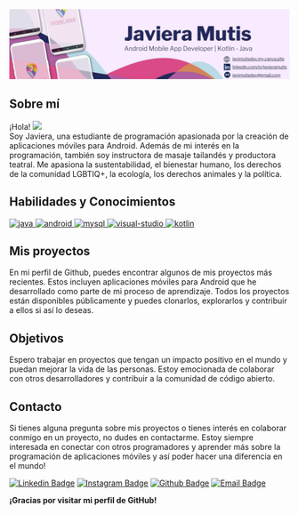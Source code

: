 <div align="center">
  <a href="https://www.linkedin.com/in/javieramutis/">
    <img src="https://github.com/javimutis/javimutis/blob/816d0c714f934bdff2066d2d18af5a6f8afed999/banner.jpg?raw=true" alt="Banner a Linkedin">
  </a>
</div>

## Sobre mí

¡Hola! <img src="https://user-images.githubusercontent.com/42378118/110234147-e3259600-7f4e-11eb-95be-0c4047144dea.gif" width="30"><br>
Soy Javiera, una estudiante de programación apasionada por la creación de aplicaciones móviles para Android. Además de mi interés en la programación, también soy instructora de masaje tailandés y productora teatral. Me apasiona la sustentabilidad, el bienestar humano, los derechos de la comunidad LGBTIQ+, la ecología, los derechos animales y la política.

## Habilidades y Conocimientos

<p align="left">
  <a href="https://www.java.com/" target="_blank"> <img src="https://img.icons8.com/color/48/000000/java-coffee-cup-logo.png" alt="java" width="40" height="40"/> </a>
  <a href="https://developer.android.com/" target="_blank"> <img src="https://img.icons8.com/color/48/000000/android-os.png" alt="android" width="40" height="40"/> </a>
  <a href="https://www.mysql.com/" target="_blank"> <img src="https://img.icons8.com/fluency/48/000000/mysql-logo.png" alt="mysql" width="40" height="40"/> </a>
  <a href="https://visualstudio.microsoft.com/" target="_blank"> <img src="https://img.icons8.com/color/48/000000/visual-studio.png" alt="visual-studio" width="40" height="40"/> </a>
  <a href="https://kotlinlang.org/" target="_blank"> <img src="https://img.icons8.com/color/48/000000/kotlin.png" alt="kotlin" width="40" height="40"/> </a>
</p>
  
## Mis proyectos

En mi perfil de Github, puedes encontrar algunos de mis proyectos más recientes. Estos incluyen aplicaciones móviles para Android que he desarrollado como parte de mi proceso de aprendizaje. Todos los proyectos están disponibles públicamente y puedes clonarlos, explorarlos y contribuir a ellos si así lo deseas.
  
## Objetivos 

Espero trabajar en proyectos que tengan un impacto positivo en el mundo y puedan mejorar la vida de las personas. Estoy emocionada de colaborar con otros desarrolladores y contribuir a la comunidad de código abierto.
  
## Contacto

Si tienes alguna pregunta sobre mis proyectos o tienes interés en colaborar conmigo en un proyecto, no dudes en contactarme. Estoy siempre interesada en conectar con otros programadores y aprender más sobre la programación de aplicaciones móviles y así poder hacer una diferencia en el mundo!



[![Linkedin Badge](https://img.shields.io/badge/-javimutis-blue?style=flat-square&logo=Linkedin&logoColor=white&link=https://www.linkedin.com/in/javimutis/)](https://www.linkedin.com/in/javimutis/)
[![Instagram Badge](https://img.shields.io/badge/-javi.mutis-E4405F?style=flat-square&labelColor=E4405F&logo=instagram&logoColor=white&link=https://www.instagram.com/javi.mutis/)](https://www.instagram.com/javi.mutis/)
[![Github Badge](https://img.shields.io/badge/-javimutis-black?style=flat-square&logo=github&logoColor=white&link=https://github.com/javimutis)](https://github.com/javimutis)
[![Email Badge](https://img.shields.io/badge/-javiera.mutis.frias%40gmail.com-red?style=flat-square&logo=gmail&logoColor=white&link=mailto:javiera.mutis.frias%40gmail.com)](mailto:javiera.mutis.frias@gmail.com)

**¡Gracias por visitar mi perfil de GitHub!**






 
